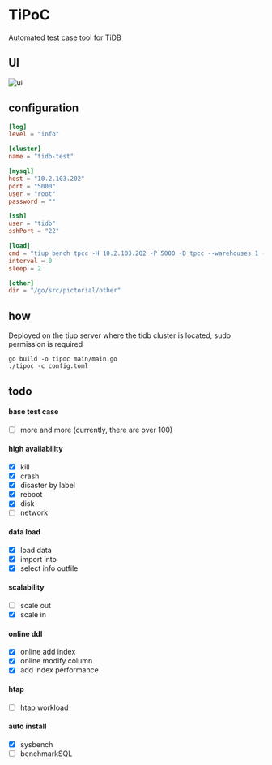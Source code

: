 # TiPoC
Automated test case tool for TiDB

## UI
![ui](https://github.com/7yyo/tipoc/blob/master/img/Screenshot%202023-07-06%20at%2023.57.09.png)

## configuration
```toml
[log]
level = "info"

[cluster]
name = "tidb-test"

[mysql]
host = "10.2.103.202"
port = "5000"
user = "root"
password = ""

[ssh]
user = "tidb"
sshPort = "22"

[load]
cmd = "tiup bench tpcc -H 10.2.103.202 -P 5000 -D tpcc --warehouses 1 --threads 10 --ignore-error --time 5m run"
interval = 0
sleep = 2

[other]
dir = "/go/src/pictorial/other"
```

## how
Deployed on the tiup server where the tidb cluster is located, sudo permission is required
```shell
go build -o tipoc main/main.go
./tipoc -c config.toml
```

## todo
#### base test case
- [ ] more and more (currently, there are over 100)
#### high availability
- [x] kill
- [x] crash
- [x] disaster by label
- [x] reboot
- [x] disk
- [ ] network
#### data load
- [x] load data
- [x] import into
- [x] select info outfile
#### scalability
- [ ] scale out
- [x] scale in
#### online ddl
- [x] online add index
- [x] online modify column
- [x] add index performance
#### htap
- [ ] htap workload
#### auto install
- [x] sysbench
- [ ] benchmarkSQL
